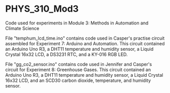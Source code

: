 # PHYS_310_Mod3
Code used for experiments in Module 3: Methods in Automation and Climate Science

File "temphum_lcd_time.ino" contains code used in Casper's practise circuit assembled for Experiment 7: Arduino and Automation. This circuit contained an Arduino Uno R3, a DHT11 temperature and humidity sensor, a Liquid Crystal 16x32 LCD, a DS3231 RTC, and a KY-016 RGB LED. 

File "gg_co2_sensor.ino" contains code used in Jennifer and Casper's circuit for Experiment 8: Greenhouse Gases. This circuit contained an Arduino Uno R3, a DHT11 temperature and humidity sensor, a Liquid Crystal 16x32 LCD, and an SCD30 carbon dioxide, temperature, and humidity sensor. 
